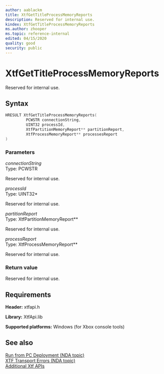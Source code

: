 ```yaml
---
author: aablackm
title: XtfGetTitleProcessMemoryReports
description: Reserved for internal use.
kindex: XtfGetTitleProcessMemoryReports
ms.author: zhooper
ms.topic: reference-internal
edited: 04/15/2020
quality: good
security: public
---
```


# XtfGetTitleProcessMemoryReports
  
Reserved for internal use.  
  
<a id="syntaxSection"></a>
  
## Syntax
  
```cpp
HRESULT XtfGetTitleProcessMemoryReports(
         PCWSTR connectionString,
         UINT32 processId,
         XtfPartitionMemoryReport** partitionReport,
         XtfProcessMemoryReport** processesReport
)
```
  
<a id="parametersSection"></a>
  
### Parameters
  
*connectionString*  
Type: PCWSTR  
  
Reserved for internal use.  
  
*processId*  
Type: UINT32\*  
  
Reserved for internal use.  
  
*partitionReport*  
Type: XtfPartitionMemoryReport\*\*  
  
Reserved for internal use.
  
*processReport*  
Type: XtfProcessMemoryReport\*\*  
  
Reserved for internal use.  
  
<a id="retvalSection"></a>
  
### Return value
  
Reserved for internal use.  
  
<a id="requirementsSection"></a>
  
## Requirements
  
**Header:** xtfapi.h  
  
**Library:** XtfApi.lib  
  
**Supported platforms:** Windows (for Xbox console tools)  
  
<a id="seealsoSection"></a>
  
## See also
  
[Run from PC Deployment (NDA topic)](../../../../../tools-console/usinggsdk/deployment/deployment.md)  
[XTF Transport Errors (NDA topic)](../../../../../tools-console/xbox-tools-and-apis/commandlinetools/xtf-transport-errors.md)  
[Additional Xtf APIs](../atoc-xtfapi.md)  
  